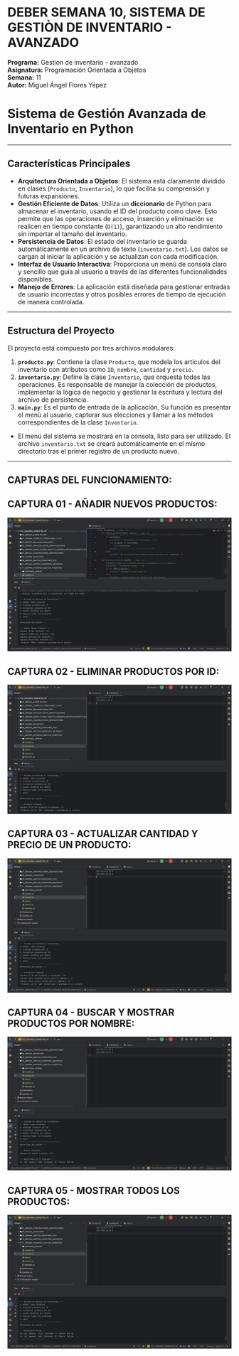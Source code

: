 # DEBER SEMANA 10, SISTEMA DE GESTIÒN DE INVENTARIO - AVANZADO  
**Programa:** Gestión de inventario - avanzado  
**Asignatura:** Programación Orientada a Objetos  
**Semana:** 11  
**Autor:** Miguel Ángel Flores Yépez  


# Sistema de Gestión Avanzada de Inventario en Python

---

## Características Principales

* **Arquitectura Orientada a Objetos**: El sistema está claramente dividido en clases (`Producto`, `Inventario`), lo que facilita su comprensión y futuras expansiones.
* **Gestión Eficiente de Datos**: Utiliza un **diccionario** de Python para almacenar el inventario, usando el ID del producto como clave. Esto permite que las operaciones de acceso, inserción y eliminación se realicen en tiempo constante (`O(1)`), garantizando un alto rendimiento sin importar el tamaño del inventario.
* **Persistencia de Datos**: El estado del inventario se guarda automáticamente en un archivo de texto (`inventario.txt`). Los datos se cargan al iniciar la aplicación y se actualizan con cada modificación.
* **Interfaz de Usuario Interactiva**: Proporciona un menú de consola claro y sencillo que guía al usuario a través de las diferentes funcionalidades disponibles.
* **Manejo de Errores**: La aplicación está diseñada para gestionar entradas de usuario incorrectas y otros posibles errores de tiempo de ejecución de manera controlada.

---

## Estructura del Proyecto

El proyecto está compuesto por tres archivos modulares:

1.  **`producto.py`**: Contiene la clase `Producto`, que modela los artículos del inventario con atributos como `ID`, `nombre`, `cantidad` y `precio`.
2.  **`inventario.py`**: Define la clase `Inventario`, que orquesta todas las operaciones. Es responsable de manejar la colección de productos, implementar la lógica de negocio y gestionar la escritura y lectura del archivo de persistencia.
3.  **`main.py`**: Es el punto de entrada de la aplicación. Su función es presentar el menú al usuario, capturar sus elecciones y llamar a los métodos correspondientes de la clase `Inventario`.
- El menú del sistema se mostrará en la consola, listo para ser utilizado. El archivo `inventario.txt` se creará automáticamente en el mismo directorio tras el primer registro de un producto nuevo.

---

## CAPTURAS DEL FUNCIONAMIENTO:   

## CAPTURA 01 - AÑADIR NUEVOS PRODUCTOS:  
![01_CAPTURA.jpg](CAPTURAS_CODIGO/01_CAPTURA.jpg)

## CAPTURA 02 - ELIMINAR PRODUCTOS POR ID:  
![02_CAPTURA.jpg](CAPTURAS_CODIGO/02_CAPTURA.jpg)

## CAPTURA 03 - ACTUALIZAR CANTIDAD Y PRECIO DE UN PRODUCTO:    
![03_CAPTURA.jpg](CAPTURAS_CODIGO/03_CAPTURA.jpg)

## CAPTURA 04 - BUSCAR Y MOSTRAR PRODUCTOS POR NOMBRE:    
![04_CAPTURA.jpg](CAPTURAS_CODIGO/04_CAPTURA.jpg)

## CAPTURA 05 - MOSTRAR TODOS LOS PRODUCTOS:    
![05_CAPTURA.jpg](CAPTURAS_CODIGO/05_CAPTURA.jpg)